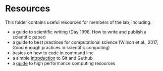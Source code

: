 # Resources
This folder contains useful resources for members of the lab, including: 
* a guide to scientific writing (Day 1998, How to write and publish a scientific paper)
* a guide to best practices for computational science (Wilson et al., 2017, Good enough practices in scientific computing)
* basics on how to code in command line
* a simple [introduction](git-and-github.md) to Git and Guthub
* a [guide](high-performance-computing.md) to high performance computing resources
